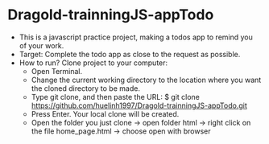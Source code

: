 # Dragold-trainningJS-appTodo
- This is a javascript practice project, making a todos app to remind you of your work.
- Target: Complete the todo app as close to the request as possible.
- How to run?
Clone project to your computer:
    + Open Terminal.
    + Change the current working directory to the location where you want the cloned directory to be made.
    + Type git clone, and then paste the URL: $ git clone https://github.com/huelinh1997/Dragold-trainningJS-appTodo.git
    + Press Enter. Your local clone will be created.
    + Open the folder you just clone -> open folder html -> right click on the file home_page.html -> choose open with browser
